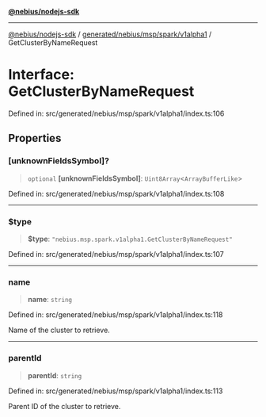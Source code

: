 [**@nebius/nodejs-sdk**](../../../../../../README.md)

---

[@nebius/nodejs-sdk](../../../../../../README.md) / [generated/nebius/msp/spark/v1alpha1](../README.md) / GetClusterByNameRequest

# Interface: GetClusterByNameRequest

Defined in: src/generated/nebius/msp/spark/v1alpha1/index.ts:106

## Properties

### \[unknownFieldsSymbol\]?

> `optional` **\[unknownFieldsSymbol\]**: `Uint8Array`\<`ArrayBufferLike`\>

Defined in: src/generated/nebius/msp/spark/v1alpha1/index.ts:108

---

### $type

> **$type**: `"nebius.msp.spark.v1alpha1.GetClusterByNameRequest"`

Defined in: src/generated/nebius/msp/spark/v1alpha1/index.ts:107

---

### name

> **name**: `string`

Defined in: src/generated/nebius/msp/spark/v1alpha1/index.ts:118

Name of the cluster to retrieve.

---

### parentId

> **parentId**: `string`

Defined in: src/generated/nebius/msp/spark/v1alpha1/index.ts:113

Parent ID of the cluster to retrieve.
